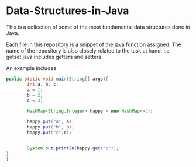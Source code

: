 # Data-Structures-in-Java
This is a collection of some of the most fundamental data structures done in Java.

Each file in this repository is a snippet of the java function assigned. The name of the repository is also closely related to the task at hand.
i.e getset.java includes getters and setters.

An example includes
```java
public static void main(String[] args){
        int a, b, c;
        a = 1;
        b = 2;
        c = 3;

        HashMap<String,Integer> happy = new HashMap<>();

        happy.put("a", a);
        happy.put("b", b);
        happy.put("c",c);


        System.out.println(happy.get("c"));
}
)
```
